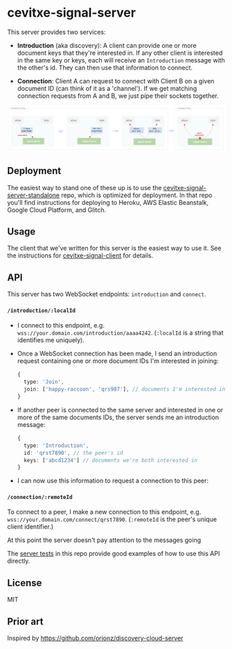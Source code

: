 # cevitxe-signal-server

This server provides two services:

- **Introduction** (aka discovery): A client can provide one or more document keys that they're
  interested in. If any other client is interested in the same key or keys, each will receive an
  `Introduction` message with the other's id. They can then use that information to connect.

- **Connection**: Client A can request to connect with Client B on a given document ID (can think of
  it as a 'channel'). If we get matching connection requests from A and B, we just pipe their
  sockets together.

![diagram](../../images/signal-server.svg)

## Deployment

The easiest way to stand one of these up is to use the [cevitxe-signal-server-standalone] repo,
which is optimized for deployment. In that repo you'll find instructions for deploying to Heroku,
AWS Elastic Beanstalk, Google Cloud Platform, and Glitch.

## Usage

The client that we've written for this server is the easiest way to use it. See the instructions for
[cevitxe-signal-client] for details.

## API

This server has two WebSocket endpoints: `introduction` and `connect`.

#### `/introduction/:localId`

- I connect to this endpoint, e.g. `wss://your.domain.com/introduction/aaaa4242`. (`:localId` is a string that identifies me uniquely).
- Once a WebSocket connection has been made, I send an introduction request containing one or more
  document IDs I'm interested in joining:

  ```ts
  {
    type: 'Join',
    join: ['happy-raccoon', 'qrs987'], // documents I'm interested in
  }
  ```

- If another peer is connected to the same server and interested in one or more of the same
  documents IDs, the server sends me an introduction message:

  ```ts
  {
    type: 'Introduction',
    id: 'qrst7890', // the peer's id
    keys: ['abcd1234'] // documents we're both interested in
  }
  ```

- I can now use this information to request a connection to this peer:

#### `/connection/:remoteId`

To connect to a peer, I make a new connection to this endpoint, e.g. `wss://your.domain.com/connect/qrst7890`. (`:remoteId` is the peer's unique client identifier.)

At this point the server doesn't pay attention to the messages going

The [server tests] in this repo provide good examples of how to use this API directly.

## License

MIT

## Prior art

Inspired by https://github.com/orionz/discovery-cloud-server

[cevitxe-signal-client]: https://github.com/devresults/cevitxe/blob/master/packages/cevitxe-signal-client/README.md
[cevitxe-signal-server-standalone]: https://github.com/DevResults/cevitxe-signal-server-standalone
[server tests]: https://github.com/DevResults/cevitxe/blob/master/packages/cevitxe-signal-server/src/Server.test.ts
